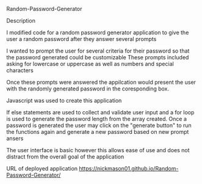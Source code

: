  Random-Password-Generator
 
 Description 
 
 I modified code for a random password generator application to give the user a random password after they answer several prompts 
 
 I wanted to prompt the user for several criteria for their password so that the password generated could be customizable 
 These prompts included asking for lowercase or uppercase as well as numbers and special characters 
 
 Once these prompts were answered the appilcation would present the user with the randomly generated password in the coresponding box. 
 
 Javascript was used to create this application 

If else statements are used to collect and validate user input and a for loop is used to generate the password length from the array created. 
Once a password is generated the user may click on the "generate button" to run the functions again and generate a new password based on new prompt ansers 

The user interface is basic however this allows ease of use and does not distract from the overall goal of the application 

URL of deployed application 
https://nickmason01.github.io/Random-Password-Generator/

